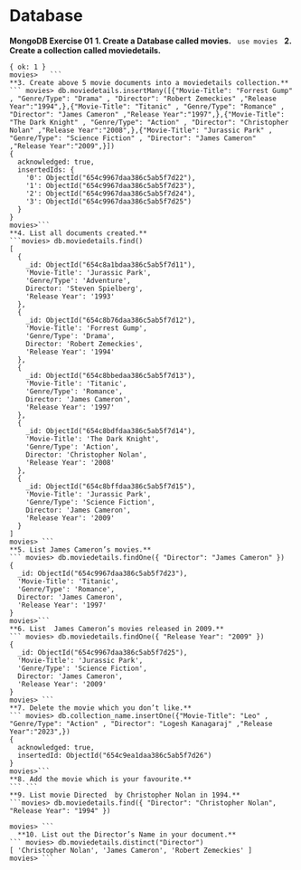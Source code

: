 # Database
**MongoDB Exercise 01**
**1. Create a Database called movies.**
```  use movies  ```
**2. Create a collection called moviedetails.**
``` movies> db.createCollection("moviedetails")
{ ok: 1 }
movies>   ``` 
**3. Create above 5 movie documents into a moviedetails collection.**
``` movies> db.moviedetails.insertMany([{"Movie-Title": "Forrest Gump" , "Genre/Type": "Drama" , "Director": "Robert Zemeckies" ,"Release Year":"1994",},{"Movie-Title": "Titanic" , "Genre/Type": "Romance" , "Director": "James Cameron" ,"Release Year":"1997",},{"Movie-Title": "The Dark Knight" , "Genre/Type": "Action" , "Director": "Christopher Nolan" ,"Release Year":"2008",},{"Movie-Title": "Jurassic Park" , "Genre/Type": "Science Fiction" , "Director": "James Cameron" ,"Release Year":"2009",}])
{
  acknowledged: true,
  insertedIds: {
    '0': ObjectId("654c9967daa386c5ab5f7d22"),
    '1': ObjectId("654c9967daa386c5ab5f7d23"),
    '2': ObjectId("654c9967daa386c5ab5f7d24"),
    '3': ObjectId("654c9967daa386c5ab5f7d25")
  }
}
movies>```
**4. List all documents created.**
```movies> db.moviedetails.find()
[
  {
    _id: ObjectId("654c8a1bdaa386c5ab5f7d11"),
    'Movie-Title': 'Jurassic Park',
    'Genre/Type': 'Adventure',
    Director: 'Steven Spielberg',
    'Release Year': '1993'
  },
  {
    _id: ObjectId("654c8b76daa386c5ab5f7d12"),
    'Movie-Title': 'Forrest Gump',
    'Genre/Type': 'Drama',
    Director: 'Robert Zemeckies',
    'Release Year': '1994'
  },
  {
    _id: ObjectId("654c8bbedaa386c5ab5f7d13"),
    'Movie-Title': 'Titanic',
    'Genre/Type': 'Romance',
    Director: 'James Cameron',
    'Release Year': '1997'
  },
  {
    _id: ObjectId("654c8bdfdaa386c5ab5f7d14"),
    'Movie-Title': 'The Dark Knight',
    'Genre/Type': 'Action',
    Director: 'Christopher Nolan',
    'Release Year': '2008'
  },
  {
    _id: ObjectId("654c8bffdaa386c5ab5f7d15"),
    'Movie-Title': 'Jurassic Park',
    'Genre/Type': 'Science Fiction',
    Director: 'James Cameron',
    'Release Year': '2009'
  }
]
movies> ```
**5. List James Cameron’s movies.**
``` movies> db.moviedetails.findOne({ "Director": "James Cameron" })
{
  _id: ObjectId("654c9967daa386c5ab5f7d23"),
  'Movie-Title': 'Titanic',
  'Genre/Type': 'Romance',
  Director: 'James Cameron',
  'Release Year': '1997'
}
movies>```
**6. List  James Cameron’s movies released in 2009.**
``` movies> db.moviedetails.findOne({ "Release Year": "2009" })
{
  _id: ObjectId("654c9967daa386c5ab5f7d25"),
  'Movie-Title': 'Jurassic Park',
  'Genre/Type': 'Science Fiction',
  Director: 'James Cameron',
  'Release Year': '2009'
}
movies> ```
**7. Delete the movie which you don’t like.**
``` movies> db.collection_name.insertOne({"Movie-Title": "Leo" , "Genre/Type": "Action" , "Director": "Logesh Kanagaraj" ,"Release Year":"2023",})
{
  acknowledged: true,
  insertedId: ObjectId("654c9ea1daa386c5ab5f7d26")
}
movies>```
**8. Add the movie which is your favourite.**
``` ```
**9. List movie Directed  by Christopher Nolan in 1994.**
```movies> db.moviedetails.find({ "Director": "Christopher Nolan", "Release Year": "1994" })

movies> ```
  **10. List out the Director’s Name in your document.**
``` movies> db.moviedetails.distinct("Director")
[ 'Christopher Nolan', 'James Cameron', 'Robert Zemeckies' ]
movies> ```
